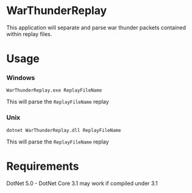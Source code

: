 # WarThunderReplay

This application will separate and parse war thunder packets contained within replay files. 

# Usage

### Windows
    WarThunderReplay.exe ReplayFileName
This will parse the `ReplayFileName` replay

### Unix 
    dotnet WarThunderReplay.dll ReplayFileName
This will parse the `ReplayFileName` replay


# Requirements

DotNet 5.0 - DotNet Core 3.1 may work if compiled under 3.1

